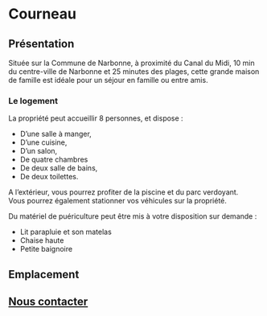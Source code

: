 # Courneau

## Présentation
Située sur la Commune de Narbonne, 
à proximité du Canal du Midi, 
10 min du centre-ville de Narbonne et 25 minutes des plages, 
cette grande maison de famille est idéale pour un séjour en famille ou entre amis.

### Le logement
La propriété peut accueillir 8 personnes, et dispose :

* D’une salle à manger,
* D’une cuisine,
* D’un salon,
* De quatre chambres
* De deux salle de bains,
* De deux toilettes.

A l’extérieur, vous pourrez profiter de la piscine et du parc verdoyant.  
Vous pourrez également stationner vos véhicules sur la propriété.

Du matériel de puériculture peut être mis à votre disposition sur demande :
* Lit parapluie et son matelas
* Chaise haute
* Petite baignoire

## Emplacement
<script src="../webcomponentsjs/webcomponents-lite.min.js"></script>
<link rel="import" href="leaflet-map.html">
<leaflet-map latitude="43.2150" longitude="3.00.89" zoom="13"> </leaflet-map>

## [Nous contacter](mailto:courneau-location@gmail.com)

